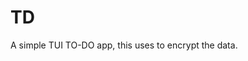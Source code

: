 # TD 
A simple TUI TO-DO app, this uses [](https://github.com/lvzrr/Proyects/tree/main/enc "this other project") to encrypt the data.
